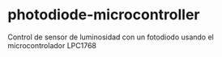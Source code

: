 # photodiode-microcontroller
Control de sensor de luminosidad con un fotodiodo usando el microcontrolador LPC1768
